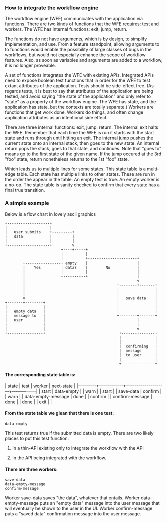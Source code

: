 
### How to integrate the workflow engine

The workflow engine (WFE) communicates with the application via functions. There are two kinds of functions
that the WFE requires: test and workers. The WFE has internal functions: exit, jump, return. 


The functions do not have arguments, which is by design, to simplify implementation, and use. From a feature
standpoint, allowing arguments to to functions would enable the possibility of large classes of bugs in the
workflows, but would not especially enhance the scope of workflow features. Also, as soon as variables and
arguments are added to a workflow, it is no longer proveable.

A set of functions integrates the WFE with existing APIs. Integrated APIs need to expose boolean test
functions that in order for the WFE to test extant attributes of the application. Tests should be side-effect
free. (As regards tests, it is best to say that attributes of the application are being tested, and avoid
saying "the state of the application" and only refer to "state" as a property of the workflow engine. The WFE
has state, and the application has state, but the contexts are totally separate.) Workers are functions that
get work done. Workers do things, and often change application attributes as an intentional side effect.

There are three internal functions: exit, jump, return. The internal exit halts the WFE. Remember that each
time the WFE is run it starts with the start state and runs through until hitting an exit. The internal jump
pushes the current state onto an internal stack, then goes to the new state. An internal return pops the
stack, goes to that state, and continues. Note that "goes to" means go to the first state of the given
name. If the jump occured at the 3rd "foo" state, return nonetheless returns to the 1st "foo" state.

Which leads us to multiple lines for some states. This state table is a multi-edge table. Each state has
multiple links to other states. These are run in the order the appear in the table. An empty test is true. An
empty worker is a no-op. The state table is sanity checked to confirm that every state has a final true
transition.


### A simple example

Below is a flow chart in lovely ascii graphics


```
+-------------------+
|                   |
|   user submits    +---------+
|   data            |         |
|                   |         |
+-------------------+         v
                         +----+-----+
                         |          |
                         |          +----------------------+
        +----------------+ empty    |                      |
        |    Yes         | data?    |        No            |
        |                |          |                      |
        |                +----------+                      |
        |                                                  v
        |                                         +--------+-------+
        |                                         |                |
        |                                         |                |
        v                                         |   save data    |
+-------+--------+                                |                |
|                |                                |                |
|   empty data   |                                |                |
|   message to   |                                +--------+-------+
|   user         |                                         |
|                |                                         |
|                |                                         v
+----------------+                                 +-------+-------+
                                                   |               |
                                                   |               |
                                                   |  confirming   |
                                                   |  message      |
                                                   |  to user      |
                                                   |               |
                                                   +---------------+
```


#### The corresponding state table is:

| state   | test       | worker             | next-state |
|---------+------------+--------------------+------------|
| start   | data-empty |                    | warn       |
| start   |            | save-data          | confirm    |
| warn    |            | data-empty-message | done       |
| confirm |            | confirm-message    | done       |
| done    |            | exit               |            |


#### From the state table we glean that there is one test:

```
data-empty
```

This test returns true if the submitted data is empty. There are two likely places to put this test function:

1) In a thin-API existing only to integrate the workflow with the API

2) In the API being integrated with the workflow.


#### There are three workers:

```
save-data
data-empty-message
confirm-message
```

Worker save-data saves "the data", whatever that entails. Worker data-empty-message puts an "empty data"
message into the user message that will eventually be shown to the user in the UI. Worker confirm-message puts
a "saved data" confirmation message into the user message.


